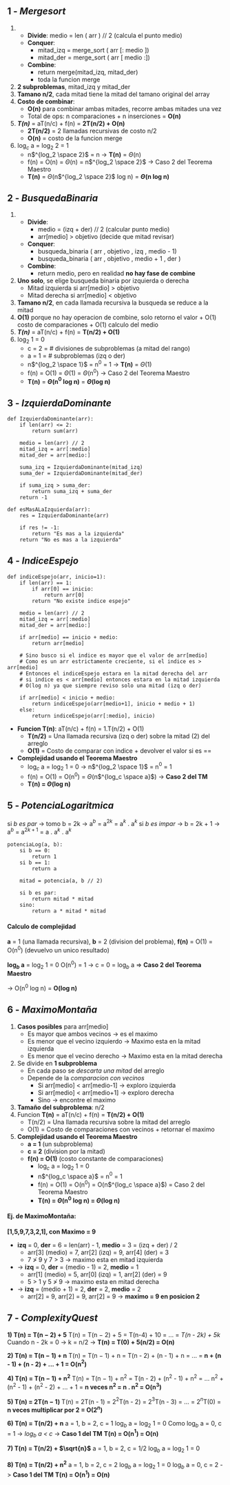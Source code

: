 ## 1 - _Mergesort_
1. 
	* **Divide**: medio = len ( arr ) // 2 (calcula el punto medio)
	* **Conquer**:  
		* mitad_izq = merge_sort ( arr [: medio ])
		* mitad_der = merge_sort ( arr [ medio :])
	* **Combine**: 
		* return merge(mitad_izq, mitad_der)
		* toda la funcion merge
2. **2 subproblemas**,  mitad_izq y mitad_der
3. **Tamano n/2**, cada mitad tiene la mitad del tamano original del array
4. **Costo de combinar**:
	* **O(n)** para combinar ambas mitades, recorre ambas mitades una vez
	* Total de ops: n comparaciones + n inserciones = **O(n)**
5. **_T(n)_** = aT(n/c) + f(n) = **2T(n/2) + O(n)**
	* **2T(n/2)** = 2 llamadas recursivas de costo n/2
	* **O(n)** = costo de la funcion merge
6. log$_c$ a = log$_2$ 2 = 1 
	* n$^{log_2 \space 2}$ = n $\rightarrow$ **T(n)** = $\Theta$(n) 
	* f(n) = O(n) = $\Theta$(n) = n$^{log_2 \space 2}$ $\rightarrow$ Caso 2 del Teorema Maestro
	* **T(n)** =  $\Theta$(n$^{log_2 \space 2}$ log n) = **$\Theta$(n log n)** 

## 2 - _BusquedaBinaria_
1. 
	* **Divide**: 
		* medio = (izq + der) // 2 (calcular punto medio)
		* arr[medio] > objetivo (decide que mitad revisar)
	* **Conquer**:
		* busqueda_binaria ( arr , objetivo , izq , medio - 1)
		* busqueda_binaria ( arr , objetivo , medio + 1 , der )
	* **Combine**: 
		* return medio, pero en realidad **no hay fase de combine**
2. **Uno solo**, se elige busqueda binaria por izquierda o derecha
	* Mitad izquierda si arr[medio] > objetivo
	* Mitad derecha si arr[medio] < objetivo
3. **Tamano n/2**, en cada llamada recursiva la busqueda se reduce a la mitad
4. **O(1)** porque no hay operacion de combine, solo retorno el valor + O(1) costo de comparaciones + O(1) calculo del medio
5. **_T(n)_** = aT(n/c) + f(n) = **T(n/2) + O(1)**
6. log$_2$ 1  = 0
	- c = 2 = # divisiones de subproblemas (a mitad del rango)
	- a = 1 = # subproblemas (izq o der)
	- n$^{log_2 \space 1}$ = n$^0$ = 1 $\rightarrow$ **T(n)** = $\Theta$(1)
	- f(n) = O(1) = $\Theta$(1) = $\Theta$(n$^0$) $\rightarrow$ Caso 2 del Teorema Maestro
	- **T(n)** = **$\Theta$(n$^0$ log n)** = **$\Theta$(log n)**

## 3 - _IzquierdaDominante_
	def IzquierdaDominante(arr):
		if len(arr) <= 2:
			return sum(arr)
		
		medio = len(arr) // 2
		mitad_izq = arr[:medio]
		mitad_der = arr[medio:]
		
		suma_izq = IzquierdaDominante(mitad_izq)
		suma_der = IzquierdaDominante(mitad_der)
		
		if suma_izq > suma_der:
			return suma_izq + suma_der
		return -1

	def esMasALaIzquierda(arr):
		res = IzquierdaDominante(arr)
		
		if res != -1:
			return "Es mas a la izquierda"
		return "No es mas a la izquierda"

## 4 - _IndiceEspejo_
	def indiceEspejo(arr, inicio=1):
		if len(arr) == 1:
			if arr[0] == inicio:
				return arr[0]
			return "No existe indice espejo"
		
		medio = len(arr) // 2
		mitad_izq = arr[:medio]
		mitad_der = arr[medio:]
	
		if arr[medio] == inicio + medio:
			return arr[medio]
			
		# Sino busco si el indice es mayor que el valor de arr[medio]
		# Como es un arr estrictamente creciente, si el indice es > arr[medio]
		# Entonces el indiceEspejo estara en la mitad derecha del arr
		# si indice es < arr[medio] entonces estara en la mitad izquierda
		# O(log n) ya que siempre reviso solo una mitad (izq o der)
		
		if arr[medio] < inicio + medio:
			return indiceEspejo(arr[medio+1], inicio + medio + 1)
		else:
			return indiceEspejo(arr[:medio], inicio)

- **Funcion T(n)**: aT(n/c) + f(n) = 1.T(n/2) + O(1)
	- **T(n/2)** = Una llamada recursiva (izq o der) sobre la mitad (2) del arreglo
	- **O(1)** = Costo de comparar con indice + devolver el valor si es ==
- **Complejidad usando el Teorema Maestro**
	- log$_c$ a = log$_2$ 1 = 0 $\rightarrow$ n$^{log_2 \space 1}$ = n$^0$ = 1
	- f(n) = O(1) = O(n$^0$) = $\Theta$(n$^{log_c \space a}$) $\rightarrow$ **Caso 2 del TM**
	- **T(n) = $\Theta$(log n)**

## 5 - _PotenciaLogaritmica_
si _b es par_ -> tomo b = 2k -> a$^b$ = a$^{2k}$ = a$^k$ . a$^k$
si _b es impar_ -> b = 2k + 1 -> a$^b$ = a$^{2k + 1}$ = a . a$^k$ . a$^k$
```
potenciaLog(a, b):
	si b == 0:
		return 1
	si b == 1:
		return a
		
	mitad = potencia(a, b // 2)
	
	si b es par:
		return mitad * mitad
	sino:
		return a * mitad * mitad
```

#### Calculo de complejidad
**a** = 1 (una llamada recursiva), 
**b** = 2 (division del problema),
**f(n)** = O(1) = O(n$^0$) (devuelvo un unico resultado)

**log$_b$ a** = log$_2$ 1 = 0
O(n$^0$) = 1 -> c = 0 = log$_b$ a => **Caso 2 del Teorema Maestro**

-> O(n$^0$ log n) = **O(log n)**
## 6 -  _MaximoMontaña_
1. **Casos posibles** para arr[medio]
	* Es mayor que ambos vecinos $\rightarrow$ es el maximo
	* Es menor que el vecino izquierdo $\rightarrow$ Maximo esta en la mitad izquierda
	* Es menor que el vecino derecho $\rightarrow$ Maximo esta en la mitad derecha
2. Se divide en **1 subproblema**
	- En cada paso se *descarta una mitad* del arreglo
	- Depende de la *comparacion con vecinos*
		- Si arr[medio] < arr[medio-1] $\rightarrow$ exploro izquierda
		- Si arr[medio] < arr[medio+1] $\rightarrow$ exploro derecha
		- Sino $\rightarrow$ encontre el maximo
3. **Tamaño del subproblema**: n/2
4. Funcion **T(n)** = aT(n/c) + f(n) = **T(n/2) + O(1)**
	* T(n/2) = Una llamada recursiva sobre la mitad del arreglo
	* O(1) = Costo de comparaciones con vecinos + retornar el maximo
5. **Complejidad usando el Teorema Maestro**
	- **a = 1** (un subproblema)
	- **c = 2** (division por la mitad)
	- **f(n) = O(1)** (costo constante de comparaciones)
		* log$_c$ a = log$_2$ 1 = 0
		* n$^{log_c \space a}$ = n$^0$ = 1
		* f(n) = O(1) = O(n$^0$) = O(n$^{log_c \space a}$) = Caso 2 del Teorema Maestro
		* **T(n) = $\Theta$(n$^0$ log n) = $\Theta$(log n)**

#### Ej. de MaximoMontaña:
**[1,5,9,7,3,2,1], con Maximo = 9**
- **izq** = 0, **der** = 6 = len(arr) - 1, **medio** = 3 = (izq + der) / 2
	- arr[3] (medio) = 7, arr[2] (izq) = 9, arr[4] (der) = 3
	- 7 $\ngtr$ 9 y 7 $>$ 3 $\rightarrow$ maximo esta en mitad izquierda
- $\rightarrow$ **izq** = 0, **der** = (medio - 1) = 2, **medio** = 1
	* arr[1] (medio) = 5, arr[0] (izq) = 1, arr[2] (der) = 9
	* 5 $>$ 1 y 5 $\ngtr$ 9 $\rightarrow$ maximo esta en mitad derecha
- $\rightarrow$ **izq** = (medio + 1) = 2, **der** = 2, **medio** = 2
	- arr[2] = 9, arr[2] = 9, arr[2] = 9 $\rightarrow$ **maximo = 9 en posicion 2**

## 7 - _ComplexityQuest_
**1) T(n) = T(n − 2) + 5**
T(n) = T(n − 2) + 5 = T(n-4) + 10 = ... = _T(n - 2k) + 5k_
Cuando n - 2k = 0 -> k = n/2
-> **T(n) = T(0) + 5(n/2) = O(n)**

**2) T(n) = T(n − 1) + n**
T(n) = T(n − 1) + n = T(n - 2) + (n - 1) + n = ...
= **n + (n - 1) + (n - 2) + ... + 1 = O(n$^2$)**

 **4) T(n) = T(n − 1) + n$^2$**
 T(n) = T(n − 1) + n$^2$ = T(n - 2) + (n$^2$ - 1) + n$^2$ = ...
 n$^2$ + (n$^2$ - 1) + (n$^2$ - 2) + ... + 1 = **n veces n$^2$ = n . n$^2$ = O(n$^3$)**

**5) T(n) = 2T(n − 1)**
T(n) = 2T(n - 1) = 2$^2$T(n - 2) = 2$^3$T(n - 3) = ... = 2$^n$T(0)
= **n veces multiplicar por 2 = O(2$^n$)**

**6) T(n) = T(n/2) + n**
a = 1, b = 2, c = 1 
log$_b$ a = log$_2$ 1 = 0
Como log$_b$ a = 0, c = 1 -> _log$_b$ a < c_ -> **Caso 1 del TM**
**T(n) = O(n$^1$) = O(n)**

**7) T(n) = T(n/2) + $\sqrt{n}$**
a = 1, b = 2, c = 1/2
log$_b$ a = log$_2$ 1 = 0


**8) T(n) = T(n/2) + n$^2$**
a = 1, b = 2, c = 2
log$_b$ a = log$_2$ 1 = 0 
log$_b$ a = 0, c = 2 -> **Caso 1 del TM**
**T(n) = O(n$^1$) = O(n)**

